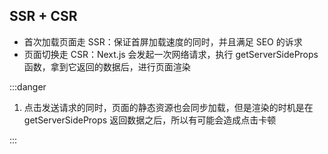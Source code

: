 ## SSR + CSR

- 首次加载页面走 SSR：保证首屏加载速度的同时，并且满足 SEO 的诉求
- 页面切换走 CSR：Next.js 会发起一次网络请求，执行 getServerSideProps 函数，拿到它返回的数据后，进行页面渲染

:::danger

1. 点击发送请求的同时，页面的静态资源也会同步加载，但是渲染的时机是在 getServerSideProps 返回数据之后，所以有可能会造成点击卡顿

:::
